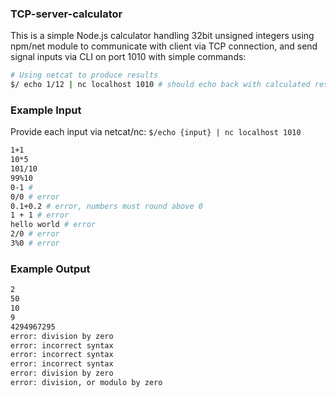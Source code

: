 

### TCP-server-calculator
This is a simple Node.js calculator handling 32bit unsigned integers using npm/net module to communicate with client via TCP connection, and send signal inputs via CLI on port 1010 with simple commands:

```sh
# Using netcat to produce results
$/ echo 1/12 | nc localhost 1010 # should echo back with calculated result

``` 


### Example Input
Provide each input via netcat/nc: `$/echo {input} | nc localhost 1010`

```sh 
1+1
10*5
101/10
99%10
0-1 # 
0/0 # error
0.1+0.2 # error, numbers must round above 0
1 + 1 # error
hello world # error
2/0 # error 
3%0 # error
```

### Example Output

```sh
2
50
10
9
4294967295
error: division by zero
error: incorrect syntax
error: incorrect syntax
error: incorrect syntax
error: division by zero
error: division, or modulo by zero
```



